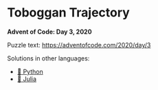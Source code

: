 # Toboggan Trajectory

**Advent of Code: Day 3, 2020**

Puzzle text: <https://adventofcode.com/2020/day/3>

Solutions in other languages:

- [🐍 Python](../../../../python/2020/03_toboggan_trajectory)
- [🍡 Julia](../../../../julia/2020/03_toboggan_trajectory)
